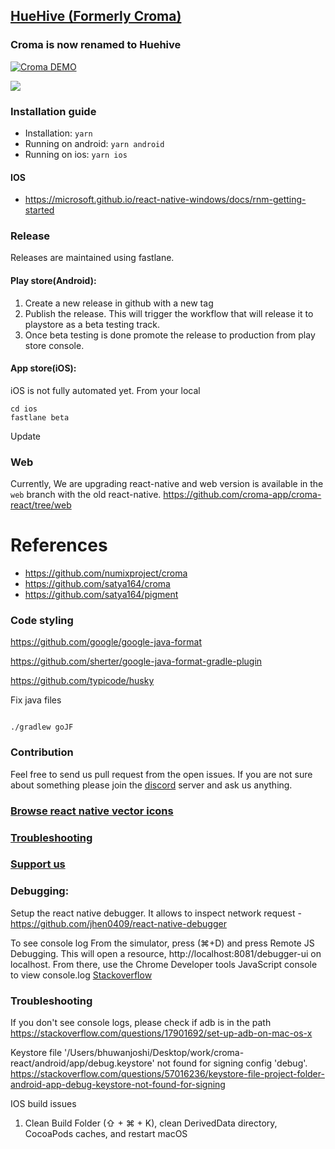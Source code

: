 ## [HueHive (Formerly Croma)](https://huehive.co)

### Croma is now renamed to Huehive

[![Croma DEMO](https://img.youtube.com/vi/KqrsdAuvW40/0.jpg)](https://www.youtube.com/watch?v=KqrsdAuvW40)

![](Croma_web.gif)

### Installation guide

- Installation: `yarn`
- Running on android: `yarn android`
- Running on ios: `yarn ios`
#### IOS
 - https://microsoft.github.io/react-native-windows/docs/rnm-getting-started


### Release

Releases are maintained using fastlane.

#### Play store(Android):

1. Create a new release in github with a new tag
2. Publish the release. This will trigger the workflow that will release it to playstore as a beta testing track.
3. Once beta testing is done promote the release to production from play store console.

#### App store(iOS):

iOS is not fully automated yet. From your local

```
cd ios
fastlane beta
```
Update 

### Web

Currently, We are upgrading react-native and web version is available in the `web` branch with the old react-native.
https://github.com/croma-app/croma-react/tree/web

# References

- https://github.com/numixproject/croma
- https://github.com/satya164/croma
- https://github.com/satya164/pigment

### Code styling

https://github.com/google/google-java-format

https://github.com/sherter/google-java-format-gradle-plugin

https://github.com/typicode/husky

Fix java files

```

./gradlew goJF

```

### Contribution

Feel free to send us pull request from the open issues. If you are not sure about something please join the [discord](https://discord.com/invite/ZSBVsBqDtg) server and ask us anything.

### [Browse react native vector icons](https://oblador.github.io/react-native-vector-icons/)

### [Troubleshooting](https://github.com/croma-app/croma-react/wiki/Troubleshooting)

### [Support us](https://www.buymeacoffee.com/kamalkishor1991)

### Debugging:

Setup the react native debugger. It allows to inspect network request - https://github.com/jhen0409/react-native-debugger

To see console log
From the simulator, press (⌘+D) and press Remote JS Debugging.
This will open a resource, http://localhost:8081/debugger-ui on localhost.
From there, use the Chrome Developer tools JavaScript console to view console.log
[Stackoverflow](https://stackoverflow.com/questions/30115372/how-to-do-logging-in-react-native)

### Troubleshooting

If you don't see console logs, please check if adb is in the path
https://stackoverflow.com/questions/17901692/set-up-adb-on-mac-os-x

Keystore file '/Users/bhuwanjoshi/Desktop/work/croma-react/android/app/debug.keystore' not found for signing config 'debug'.
https://stackoverflow.com/questions/57016236/keystore-file-project-folder-android-app-debug-keystore-not-found-for-signing

IOS build issues

1. Clean Build Folder (⇧ + ⌘ + K), clean DerivedData directory, CocoaPods caches, and restart macOS
